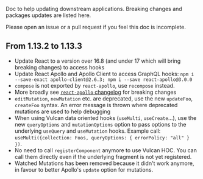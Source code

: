 Doc to help updating downstream applications. Breaking changes and packages updates are listed here.

Please open an issue or a pull request if you feel this doc is incomplete.

## From 1.13.2 to 1.13.3

- Update React to a version over 16.8 (and under 17 which will bring breaking changes) to access hooks
- Update React Apollo and Apollo Client to access GraphQL hooks: `npm i --save-exact apollo-client@2.6.3; npm i --save react-apollo@3.0.0`
- `compose` is not exported by `react-apollo`, use `recompose` instead.
- More broadly see [`react-apollo` changelog](https://github.com/apollographql/react-apollo/blob/master/Changelog.md) for breaking changes
- `editMutation`, `newMutation` etc. are deprecated, use the new `updateFoo`, `createFoo` syntax. An error message is thrown where deprecated mutations are used to help debugging
- When using Vulcan data oriented hooks (`useMulti`, `useCreate`...), use the new `queryOptions` and `mutationOptions` option to pass options to the underlying `useQuery` and `useMutation` hooks.
Example call: `useMulti({collection: Foos, queryOptions: { errorPolicy: "all" } })`.
- No need to call `registerComponent` anymore to use Vulcan HOC. You can call them directly even if the underlying fragment is not yet registered.
- Watched Mutations has been removed because it didn't work anymore, in favour to better Apollo's `update` option for mutations.

